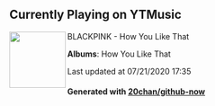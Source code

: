 ## Currently Playing on YTMusic

[<img align="left" width="100" src="https://lh3.googleusercontent.com/LtzwLew9W3Igam672B19Vp7Kotr_tjTSkEY4L4DNjAvIkfLOxs34jYaAUJ3cCd5SUIzHwJfPyDIlHl_N">](https://music.youtube.com/channel/UCkbbMCA40i18i7UdjayMPAg)

BLACKPINK - How You Like That

**Albums**: How You Like That

Last updated at 07/21/2020 17:35

#### Generated with [20chan/github-now](https://github.com/20chan/github-now)


<!--
**20chan/20chan** is a ✨ _special_ ✨ repository because its `README.md` (this file) appears on your GitHub profile.

Here are some ideas to get you started:

- 🔭 I’m currently working on ...
- 🌱 I’m currently learning ...
- 👯 I’m looking to collaborate on ...
- 🤔 I’m looking for help with ...
- 💬 Ask me about ...
- 📫 How to reach me: ...
- 😄 Pronouns: ...
- ⚡ Fun fact: ...
-->
